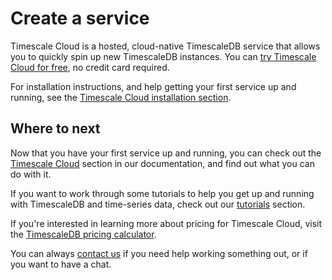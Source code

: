 # Create a service
Timescale Cloud is a hosted, cloud-native TimescaleDB service that allows you to
quickly spin up new TimescaleDB instances. You can
[try Timescale Cloud for free][sign-up], no credit card required.

For installation instructions, and help getting your first service up and
running, see the [Timescale Cloud installation section][cloud-install].

## Where to next
Now that you have your first service up and running, you can check out the
[Timescale Cloud][tsc-docs] section in our documentation, and
find out what you can do with it.

If you want to work through some tutorials to help you get up and running with
TimescaleDB and time-series data, check out our [tutorials][tutorials] section.

If you're interested in learning more about pricing for Timescale Cloud, visit
the [TimescaleDB pricing calculator][timescale-pricing].

You can always [contact us][contact] if you need help working something out, or
if you want to have a chat.


[sign-up]: https://www.timescale.com/timescale-signup
[timescale-pricing]: https://www.timescale.com/products#cloud-pricing
[contact]: https://www.timescale.com/contact
[tsc-docs]: cloud/:currentVersion:/index/
[tutorials]: /timescaledb/:currentVersion:/tutorials/
[cloud-install]: install/:currentVersion:/installation-cloud/
